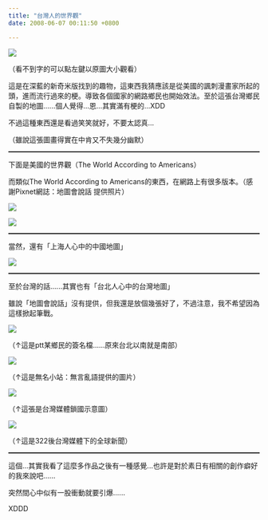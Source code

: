 ```yaml
---
title: "台灣人的世界觀"
date: 2008-06-07 00:11:50 +0800

---
```

<a href="http://9.blog.xuite.net/9/a/8/f/10971305/blog_112520/txt/17268805/0.jpg">![](/images/slum-area/176_0.jpg)</a>

（看不到字的可以點左鍵以原圖大小觀看）



這是在深藍的新奇米版找到的趣物，這東西我猜應該是從美國的諷刺漫畫家所起的頭，進而流行過來的梗。導致各個國家的網路鄉民也開始效法。至於這張台灣鄉民自製的地圖......個人覺得...恩...其實滿有梗的...XDD



不過這種東西還是看過笑笑就好，不要太認真...



（雖說這張圖畫得實在中肯又不失幾分幽默）

<hr style="WIDTH: 100%; HEIGHT: 2px" />

下面是美國的世界觀（The World According to Americans）





<a href="http://www.passionateamerica.com/pictures/american-world-800x560.jpg" target="_blank"></a>



而類似The World According to Americans的東西，在網路上有很多版本。（感謝Pixnet網誌：地圖會說話 提供照片）



<a href="http://whodunit.hp.infoseek.co.jp/diary_img/TheWorldAccordingToBush_large.jpg" target="_blank">![](/images/slum-area/177_TheWorldAccordingToBush_large.jpg)</a>



<a href="http://strangemaps.files.wordpress.com/2006/11/800px-reagan-digitised-poster.JPG" target="_blank">![](/images/slum-area/178_800px-reagan-digitised-poster.JPG)</a>



<hr style="WIDTH: 100%; HEIGHT: 2px" />

當然，還有「上海人心中的中國地圖」



<a href="http://photo1.bababian.com/upload11/20080429/4A91BC08C6C0BE45E45B2F8311AA9F12.jpg" target="_blank">![](/images/slum-area/179_4A91BC08C6C0BE45E45B2F8311AA9F12.jpg)</a>



<hr style="WIDTH: 100%; HEIGHT: 2px" />

至於台灣的話......其實也有「台北人心中的台灣地圖」



雖說「地圖會說話」沒有提供，但我還是放個幾張好了，不過注意，我不希望因為這樣掀起筆戰。



![](/images/slum-area/180_6.gif)

（↑這是ptt某鄉民的簽名檔......原來台北以南就是南部）



![](/images/slum-area/181_7.gif)

（↑這是無名小站：無言亂語提供的圖片）



![](/images/slum-area/182_8.gif)

（↑這張是台灣媒體鎖國示意圖）



![](/images/slum-area/183_9.gif)

（↑這是322後台灣媒體下的全球新聞）



<hr style="WIDTH: 100%; HEIGHT: 2px" />

這個...其實我看了這麼多作品之後有一種感覺...也許是對於素日有相關的創作癖好的我來說吧......



突然間心中似有一股衝動就要引爆......





XDDD


